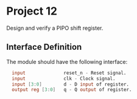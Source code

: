 # Project 12
Design and verify a PIPO shift register.

## Interface Definition
The module should have the following interface:

```verilog
  input              reset_n - Reset signal.
  input              clk - Clock signal. 
  input [3:0]        d - D input of register.
  output reg [3:0]   q - Q output of register.
```
